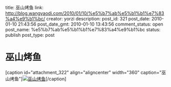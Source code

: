 title: 巫山烤鱼
link: http://blog.wangyaodi.com/2010/01/10/%e5%b7%ab%e5%b1%b1%e7%83%a4%e9%b1%bc/
creator: yorzi
description: 
post_id: 321
post_date: 2010-01-10 21:43:56
post_date_gmt: 2010-01-10 13:43:56
comment_status: open
post_name: %e5%b7%ab%e5%b1%b1%e7%83%a4%e9%b1%bc
status: publish
post_type: post

# 巫山烤鱼

[caption id="attachment_322" align="aligncenter" width="360" caption="巫山烤鱼"][![巫山烤鱼](/wp-content/uploads/2010/01/2010_01_10.jpg)](http://blog.wangyaodi.com/2010/01/10/%e5%b7%ab%e5%b1%b1%e7%83%a4%e9%b1%bc/2010_01_10/)[/caption]